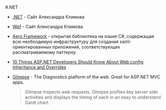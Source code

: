#.NET

* [.NET](http://developer.alexanderklimov.ru/dotnet/) - Сайт Александра Климова

* [Wpf](http://developer.alexanderklimov.ru/wpf/wpf.php) - Сайт Александра Климова

* [Aero Framework](http://makeloft.by/ru/tools) - открытая библиотека на языке C#, содержащая всю необходимую инфраструктуру для создания xaml-ориентированных приложений, соответствующих рассматриваемому паттерну.

* [10 Things ASP.NET Developers Should Know About Web.config Inheritance and Overrides](http://weblogs.asp.net/jongalloway/10-things-asp-net-developers-should-know-about-web-config-inheritance-and-overrides)

* [Glimpse](http://getglimpse.com/) - The Diagnostics platform of the web. Great for ASP.NET MVC apps.
    > Glimpse inspects web requests, Glimpse profiles key server side activities and displays the timing of each in an easy to understand Gantt chart.